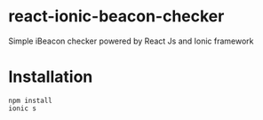 # react-ionic-beacon-checker
Simple iBeacon checker powered by React Js and Ionic framework

# Installation 
```
npm install
ionic s

```
